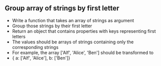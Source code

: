 ## Group array of strings by first letter

* Write a function that takes an array of strings as argument
* Group those strings by their first letter
* Return an object that contains properties with keys representing first letters
* The values should be arrays of strings containing only the corresponding strings
* For example, the array ['Alf', 'Alice', 'Ben'] should be transformed to
* { a: ['Alf', 'Alice'], b: ['Ben']}